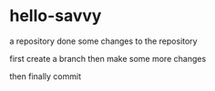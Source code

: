 # hello-savvy
a repository
done some changes to the repository 

first create a branch then make 
some more changes

then finally commit
